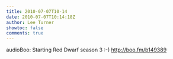 ```yaml
---
title: 2010-07-07T10-14
date: 2010-07-07T10:14:18Z
author: Lee Turner
showtoc: false
comments: true
---
```


audioBoo: Starting Red Dwarf season 3 :-) http://boo.fm/b149389

